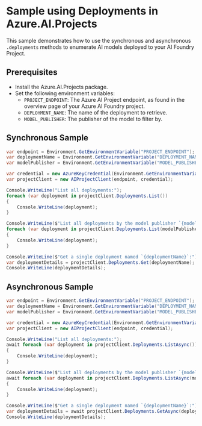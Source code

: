 # Sample using Deployments in Azure.AI.Projects

This sample demonstrates how to use the synchronous and asynchronous `.deployments` methods to enumerate AI models deployed to your AI Foundry Project.

## Prerequisites

- Install the Azure.AI.Projects package.
- Set the following environment variables:
  - `PROJECT_ENDPOINT`: The Azure AI Project endpoint, as found in the overview page of your Azure AI Foundry project.
  - `DEPLOYMENT_NAME`: The name of the deployment to retrieve.
  - `MODEL_PUBLISHER`: The publisher of the model to filter by.

## Synchronous Sample

```csharp Snippet:DeploymentExampleSync
var endpoint = Environment.GetEnvironmentVariable("PROJECT_ENDPOINT");
var deploymentName = Environment.GetEnvironmentVariable("DEPLOYMENT_NAME");
var modelPublisher = Environment.GetEnvironmentVariable("MODEL_PUBLISHER");

var credential = new AzureKeyCredential(Environment.GetEnvironmentVariable("PROJECT_API_KEY"));
var projectClient = new AIProjectClient(endpoint, credential);

Console.WriteLine("List all deployments:");
foreach (var deployment in projectClient.Deployments.List())
{
    Console.WriteLine(deployment);
}

Console.WriteLine($"List all deployments by the model publisher `{modelPublisher}`:");
foreach (var deployment in projectClient.Deployments.List(modelPublisher: modelPublisher))
{
    Console.WriteLine(deployment);
}

Console.WriteLine($"Get a single deployment named `{deploymentName}`:");
var deploymentDetails = projectClient.Deployments.Get(deploymentName);
Console.WriteLine(deploymentDetails);
```

## Asynchronous Sample

```csharp Snippet:DeploymentExampleAsync
var endpoint = Environment.GetEnvironmentVariable("PROJECT_ENDPOINT");
var deploymentName = Environment.GetEnvironmentVariable("DEPLOYMENT_NAME");
var modelPublisher = Environment.GetEnvironmentVariable("MODEL_PUBLISHER");

var credential = new AzureKeyCredential(Environment.GetEnvironmentVariable("PROJECT_API_KEY"));
var projectClient = new AIProjectClient(endpoint, credential);

Console.WriteLine("List all deployments:");
await foreach (var deployment in projectClient.Deployments.ListAsync())
{
    Console.WriteLine(deployment);
}

Console.WriteLine($"List all deployments by the model publisher `{modelPublisher}`:");
await foreach (var deployment in projectClient.Deployments.ListAsync(modelPublisher: modelPublisher))
{
    Console.WriteLine(deployment);
}

Console.WriteLine($"Get a single deployment named `{deploymentName}`:");
var deploymentDetails = await projectClient.Deployments.GetAsync(deploymentName);
Console.WriteLine(deploymentDetails);
```
